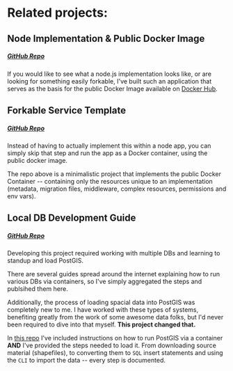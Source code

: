
# <a id="related-projects"></a>Related projects:

## <a id="related-projects_node-implementation-public-docker-image"></a>Node Implementation & Public Docker Image 

##### [GitHub Repo](https://github.com/sudowing/service-engine-docker) 

If you would like to see what a node.js implementation looks like, or are looking for something easily forkable, I've built such an application that serves as the basis for the public Docker Image available on [Docker Hub](https://hub.docker.com/r/sudowing/service-engine).

## <a id="related-projects_forkable-service-template"></a>Forkable Service Template 
##### [GitHub Repo](https://github.com/sudowing/service-engine-template) 

Instead of having to actually implement this within a node app, you can simply skip that step and run the app as a Docker container, using the  public docker image.

The repo above is a minimalistic project that implements the public Docker Container -- containing only the resources unique to an implementation (metadata, migration files, middleware, complex resources, permissions and env vars).

## <a id="related-projects_local-db-development-guide"></a>Local DB Development Guide
##### [GitHub Repo](https://github.com/sudowing/guide-local-databases)

Developing this project required working with multiple DBs and learning to standup and load PostGIS.

There are several guides spread around the internet explaining how to run various DBs via containers, so I've simply aggregated the steps and publsihed them here.

Additionally, the process of loading spacial data into PostGIS was completely new to me. I have worked with these types of systems, benefiting greatly from the work of some awesome data folks, but I'd never been required to dive into that myself. **This project changed that.**

In [this repo](https://github.com/sudowing/guide-local-databases#postgis-local-development-guide)
I've included instructions on how to run PostGIS via a container **AND** I've provided the steps needed to load it. From downloading source material (shapefiles), to converting them to `SQL` insert statements and using the `CLI` to import the data -- every step is documented.
